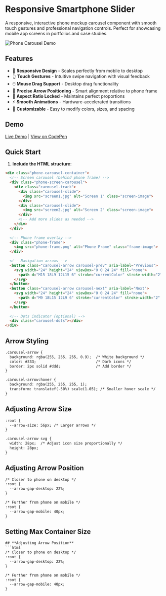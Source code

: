 # Responsive Smartphone Slider

A responsive, interactive phone mockup carousel component with smooth touch gestures and professional navigation controls. Perfect for showcasing mobile app screens in portfolios and case studies.

![Phone Carousel Demo](demo.gif)

## Features

- 📱 **Responsive Design** - Scales perfectly from mobile to desktop
- 👆 **Touch Gestures** - Intuitive swipe navigation with visual feedback
- 🖱️ **Mouse Drag Support** - Desktop drag functionality
- 🎯 **Precise Arrow Positioning** - Smart alignment relative to phone frame
- 📐 **Aspect Ratio Locked** - Maintains perfect proportions
- ⚡ **Smooth Animations** - Hardware-accelerated transitions
- 🎨 **Customizable** - Easy to modify colors, sizes, and spacing

## Demo

[Live Demo](your-demo-link-here) | [View on CodePen](your-codepen-link)

## Quick Start

1. **Include the HTML structure:**

```html
<div class="phone-carousel-container">
  <!-- Screen carousel (behind phone frame) -->
  <div class="phone-screen-carousel">
    <div class="carousel-track">
      <div class="carousel-slide">
        <img src="screen1.jpg" alt="Screen 1" class="screen-image">
      </div>
      <div class="carousel-slide">
        <img src="screen2.jpg" alt="Screen 2" class="screen-image">
      </div>
      <!-- Add more slides as needed -->
    </div>
  </div>
  
  <!-- Phone frame overlay -->
  <div class="phone-frame">
    <img src="phone-frame.png" alt="Phone Frame" class="frame-image">
  </div>
  
  <!-- Navigation arrows -->
  <button class="carousel-arrow carousel-prev" aria-label="Previous">
    <svg width="24" height="24" viewBox="0 0 24 24" fill="none">
      <path d="M15 18L9 12L15 6" stroke="currentColor" stroke-width="2" stroke-linecap="round" stroke-linejoin="round"/>
    </svg>
  </button>
  <button class="carousel-arrow carousel-next" aria-label="Next">
    <svg width="24" height="24" viewBox="0 0 24 24" fill="none">
      <path d="M9 18L15 12L9 6" stroke="currentColor" stroke-width="2" stroke-linecap="round" stroke-linejoin="round"/>
    </svg>
  </button>
  
  <!-- Dots indicator (optional) -->
  <div class="carousel-dots"></div>
</div>
```

## **Arrow Styling**
```html
.carousel-arrow {
  background: rgba(255, 255, 255, 0.9);  /* White background */
  color: #333;                           /* Dark icons */
  border: 2px solid #ddd;                /* Add border */
}

.carousel-arrow:hover {
  background: rgba(255, 255, 255, 1);
  transform: translateY(-50%) scale(1.05); /* Smaller hover scale */
}
```
## **Adjusting Arrow Size**
```html
:root {
  --arrow-size: 56px; /* Larger arrows */
}

.carousel-arrow svg {
  width: 28px;  /* Adjust icon size proportionally */
  height: 28px;
}
```
## **Adjusting Arrow Position**
```html
/* Closer to phone on desktop */
:root {
  --arrow-gap-desktop: 22%;
}

/* Further from phone on mobile */
:root {
  --arrow-gap-mobile: 40px;
}
```
## **Setting Max Container Size**
```html
## **Adjusting Arrow Position**
```html
/* Closer to phone on desktop */
:root {
  --arrow-gap-desktop: 22%;
}

/* Further from phone on mobile */
:root {
  --arrow-gap-mobile: 40px;
}
```
```

